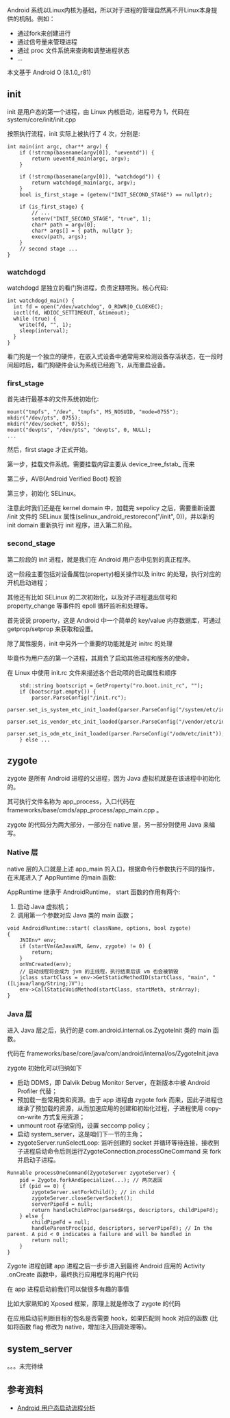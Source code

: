 
Android 系统以Linux内核为基础，所以对于进程的管理自然离不开Linux本身提供的机制。例如：

- 通过fork来创建进行
- 通过信号量来管理进程
- 通过 proc 文件系统来查询和调整进程状态
- ...

本文基于 Android O (8.1.0_r81)

## init

init 是用户态的第一个进程，由 Linux 内核启动，进程号为 1，代码在 system/core/init/init.cpp

按照执行流程，init 实际上被执行了 4 次，分别是:

```
int main(int argc, char** argv) {
    if (!strcmp(basename(argv[0]), "ueventd")) {
        return ueventd_main(argc, argv);
    }

    if (!strcmp(basename(argv[0]), "watchdogd")) {
        return watchdogd_main(argc, argv);
    }
    bool is_first_stage = (getenv("INIT_SECOND_STAGE") == nullptr);

    if (is_first_stage) {
      	// ...
		setenv("INIT_SECOND_STAGE", "true", 1);
        char* path = argv[0];
        char* args[] = { path, nullptr };
        execv(path, args);
    }
  	// second stage ...
}
```

### watchdogd

watchdogd 是独立的看门狗进程，负责定期喂狗。核心代码:

```
int watchdogd_main() {
  int fd = open("/dev/watchdog", O_RDWR|O_CLOEXEC);
  ioctl(fd, WDIOC_SETTIMEOUT, &timeout);
  while (true) {
    write(fd, "", 1);
    sleep(interval);
  }
}
```

看门狗是一个独立的硬件，在嵌入式设备中通常用来检测设备存活状态，在一段时间超时后，看门狗硬件会认为系统已经跑飞，从而重启设备。

### first_stage

首先进行最基本的文件系统初始化:

```
mount("tmpfs", "/dev", "tmpfs", MS_NOSUID, "mode=0755");
mkdir("/dev/pts", 0755);
mkdir("/dev/socket", 0755);
mount("devpts", "/dev/pts", "devpts", 0, NULL);
...
```

然后，first stage 才正式开始。

第一步，挂载文件系统。需要挂载内容主要从 device_tree_fstab_ 而来

第二步，AVB(Android Verified Boot) 校验

第三步，初始化 SELinux。

注意此时我们还是在 kernel domain 中，加载完 sepolicy 之后，需要重新设置 /init 文件的 SELinux 属性(selinux_android_restorecon("/init", 0))，并以新的 init domain 重新执行 init 程序，进入第二阶段。

### second_stage

第二阶段的 init 进程，就是我们在 Android 用户态中见到的真正程序。

这一阶段主要包括对设备属性(property)相关操作以及 initrc 的处理，执行对应的开机启动进程；

其他还有比如 SELinux 的二次初始化，以及对子进程退出信号和 property_change 等事件的 epoll 循环监听和处理等。

首先说说 property，这是 Android 中一个简单的 key/value 内存数据库，可通过 getprop/setprop 来获取和设置。

除了属性服务，init 中另外一个重要的功能就是对 initrc 的处理

毕竟作为用户态的第一个进程，其肩负了启动其他进程和服务的使命。

在 Linux 中使用 init.rc 文件来描述各个启动项的启动属性和顺序

```
    std::string bootscript = GetProperty("ro.boot.init_rc", "");
    if (bootscript.empty()) {
        parser.ParseConfig("/init.rc");
        parser.set_is_system_etc_init_loaded(parser.ParseConfig("/system/etc/init"));
        parser.set_is_vendor_etc_init_loaded(parser.ParseConfig("/vendor/etc/init"));
        parser.set_is_odm_etc_init_loaded(parser.ParseConfig("/odm/etc/init"));
    } else ...
```

## zygote

zygote 是所有 Android 进程的父进程，因为 Java 虚拟机就是在该进程中初始化的。

其可执行文件名称为 app_process，入口代码在 frameworks/base/cmds/app_process/app_main.cpp 。

zygote 的代码分为两大部分，一部分在 native 层，另一部分则使用 Java 来编写。

### Native 层

native 层的入口就是上述 app_main 的入口，根据命令行参数执行不同的操作，在末尾进入了 AppRuntime 的main 函数:

AppRuntime 继承于 AndroidRuntime， start 函数的作用有两个:

1. 启动 Java 虚拟机；
2. 调用第一个参数对应 Java 类的 main 函数；

```
void AndroidRuntime::start( className, options, bool zygote)
{
    JNIEnv* env;
    if (startVm(&mJavaVM, &env, zygote) != 0) {
        return;
    }
    onVmCreated(env);
    // 启动线程将会成为 jvm 的主线程，执行结束后该 vm 也会被销毁
    jclass startClass = env->GetStaticMethodID(startClass, "main", "([Ljava/lang/String;)V");
    env->CallStaticVoidMethod(startClass, startMeth, strArray);
}
```

### Java 层

进入 Java 层之后，执行的是 com.android.internal.os.ZygoteInit 类的 main 函数。

代码在 frameworks/base/core/java/com/android/internal/os/ZygoteInit.java

zygote 初始化可以归纳如下

- 启动 DDMS，即 Dalvik Debug Monitor Server，在新版本中被 Android Profiler 代替；
- 预加载一些常用类和资源。由于 app 进程由 zygote fork 而来，因此子进程也继承了预加载的资源，从而加速应用的创建和初始化过程，子进程使用 copy-on-write 方式复用资源；
- unmount root 存储空间，设置 seccomp policy；
- 启动 system_server，这是咱们下一节的主角；
- zygoteServer.runSelectLoop: 监听创建的 socket 并循环等待连接，接收到子进程启动命令后则运行ZygoteConnection.processOneCommand 来 fork 并启动子进程。

```
Runnable processOneCommand(ZygoteServer zygoteServer) {
    pid = Zygote.forkAndSpecialize(...); // 两次返回
    if (pid == 0) {
        zygoteServer.setForkChild(); // in child
        zygoteServer.closeServerSocket();
        serverPipeFd = null;
        return handleChildProc(parsedArgs, descriptors, childPipeFd);
    } else {
        childPipeFd = null;
        handleParentProc(pid, descriptors, serverPipeFd); // In the parent. A pid < 0 indicates a failure and will be handled in
        return null;
    }
}
```

Zygote 进程创建 app 进程之后一步步进入到最终 Android 应用的 Activity .onCreate 函数中，最终执行应用程序的用户代码

在 app 进程启动前我们可以做很多有趣的事情

比如大家熟知的 Xposed 框架，原理上就是修改了 zygote 的代码

在应用启动前判断目标的包名是否需要 hook，如果匹配则 hook 对应的函数 (比如将函数 flag 修改为 native，增加注入回调处理等)。

## system_server

。。。未完待续

## 参考资料

- [Android 用户态启动流程分析](https://evilpan.com/2020/11/08/android-init/)
